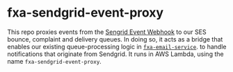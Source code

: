 # fxa-sendgrid-event-proxy

This repo proxies events
from the [Sengrid Event Webhook](https://sendgrid.com/docs/API_Reference/Event_Webhook/event.html)
to our SES bounce, complaint and delivery queues.
In doing so,
it acts as a bridge
that enables our existing queue-processing logic
in [`fxa-email-service`](https://github.com/mozilla/fxa-email-service).
to handle notifications that originate from Sendgrid.
It runs in AWS Lambda,
using the name `fxa-sendgrid-event-proxy`.
